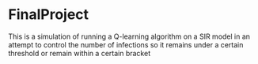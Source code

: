 # FinalProject
 This is a simulation of running a Q-learning algorithm on a SIR model in an attempt to control the number of infections so it remains under a certain threshold or remain within a certain bracket
